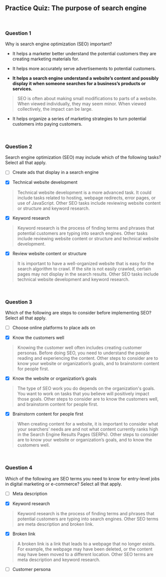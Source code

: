 ## Practice Quiz: The purpose of search engine

<br>

### Question 1

Why is search engine optimization (SEO) important?

- It helps a marketer better understand the potential customers they are creating marketing materials for.


- It helps more accurately serve advertisements to potential customers.


- **It helps a search engine understand a website’s content and possibly display it when someone searches for a business’s products or services.**

> SEO is often about making small modifications to parts of a website. When viewed individually, they may seem minor. When viewed collectively, the impact can be large.


- It helps organize a series of marketing strategies to turn potential customers into paying customers.

<br>

### Question 2

Search engine optimization (SEO) may include which of the following tasks? Select all that apply.

+ [ ] Create ads that display in a search engine

+ [x] Technical website development

> Technical website development is a more advanced task. It could include tasks related to hosting, webpage redirects, error pages, or use of JavaScript. Other SEO tasks include reviewing website content or structure and keyword research.

+ [x] Keyword research

> Keyword research is the process of finding terms and phrases that potential customers are typing into search engines. Other tasks include reviewing website content or structure and technical website development.

+ [x] Review website content or structure

> It is important to have a well-organized website that is easy for the search algorithm to crawl. If the site is not easily crawled, certain pages may not display in the search results. Other SEO tasks include technical website development and keyword research.

<br>

### Question 3

Which of the following are steps to consider before implementing SEO? Select all that apply.

+ [ ] Choose online platforms to place ads on


+ [x] Know the customers well

> Knowing the customer well often includes creating customer personas. Before doing SEO, you need to understand the people reading and experiencing the content. Other steps to consider are to know your website or organization’s goals, and to brainstorm content for people first.

+ [x] Know the website or organization’s goals

> The type of SEO work you do depends on the organization's goals. You want to work on tasks that you believe will positively impact those goals. Other steps to consider are to know the customers well, and brainstorm content for people first.

+ [x] Brainstorm content for people first

> When creating content for a website, it is important to consider what your searchers’ needs are and not what content currently ranks high in the Search Engine Results Pages (SERPs). Other steps to consider are to know your website or organization’s goals, and to know the customers well. 

<br>

### Question 4

Which of the following are SEO terms you need to know for entry-level jobs in digital marketing or e-commerce? Select all that apply.

+ [ ] Meta description

+ [x] Keyword research

> Keyword research is the process of finding terms and phrases that potential customers are typing into search engines. Other SEO terms are meta description and broken link.

+ [x] Broken link

> A broken link is a link that leads to a webpage that no longer exists. For example, the webpage may have been deleted, or the content may have been moved to a different location. Other SEO terms are meta description and keyword research.

+ [ ] Customer persona